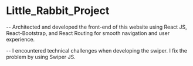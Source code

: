 # Little_Rabbit_Project

-- Architected and developed the front-end of this website using React JS, React-Bootstrap, and React Routing for smooth navigation and user experience.

-- I encountered technical challenges when developing the swiper. I fix the problem by using Swiper JS.
